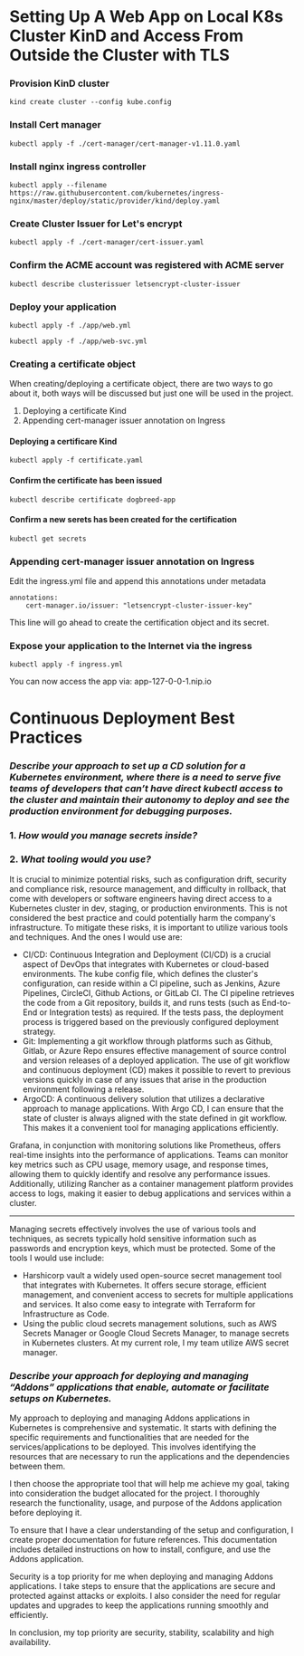 # Setting Up A Web App on Local K8s Cluster KinD and Access From Outside the Cluster with TLS


### Provision KinD cluster
```
kind create cluster --config kube.config
```

### Install Cert manager
```
kubectl apply -f ./cert-manager/cert-manager-v1.11.0.yaml
```

### Install nginx ingress controller
```
kubectl apply --filename https://raw.githubusercontent.com/kubernetes/ingress-nginx/master/deploy/static/provider/kind/deploy.yaml
```

### Create Cluster Issuer for Let's encrypt
```
kubectl apply -f ./cert-manager/cert-issuer.yaml
```

### Confirm the ACME account was registered with ACME server
``` 
kubectl describe clusterissuer letsencrypt-cluster-issuer
```

### Deploy your application
```
kubectl apply -f ./app/web.yml

kubectl apply -f ./app/web-svc.yml
```

### Creating a certificate object 
When creating/deploying a certificate object, there are two ways to go about it, both ways will be discussed but just one will be used in the project.
1. Deploying a certificate Kind
2. Appending cert-manager issuer annotation on Ingress

#### Deploying a certificare Kind
```
kubectl apply -f certificate.yaml
```

#### Confirm the certificate has been issued
```
kubectl describe certificate dogbreed-app
```

#### Confirm a new serets has been created for the certification
```
kubectl get secrets
```

### Appending cert-manager issuer annotation on Ingress
Edit the ingress.yml file and append this annotations under metadata
```
annotations:
    cert-manager.io/issuer: "letsencrypt-cluster-issuer-key"
```
This line will go ahead to create the certification object and its secret.

### Expose your application to the Internet via the ingress
```
kubectl apply -f ingress.yml
```
You can now access the app via: app-127-0-0-1.nip.io


# Continuous Deployment Best Practices
### *Describe your approach to set up a CD solution for a Kubernetes environment, where there is a need to serve five teams of developers that can’t have direct kubectl access to the cluster and maintain their autonomy to deploy and see the production environment for debugging purposes.*
### 1. *How would you manage secrets inside?*  
### 2. *What tooling would you use?*


It is crucial to minimize potential risks, such as configuration drift, security and compliance risk, resource management, and difficulty in rollback, that come with developers or software engineers having direct access to a Kubernetes cluster in dev, staging, or production environments. This is not considered the best practice and could potentially harm the company's infrastructure. To mitigate these risks, it is important to utilize various tools and techniques. And the ones I would use are:

- CI/CD: Continuous Integration and Deployment (CI/CD) is a crucial aspect of DevOps that integrates with Kubernetes or cloud-based environments. The kube config file, which defines the cluster's configuration, can reside within a CI pipeline, such as Jenkins, Azure Pipelines, CircleCI, Github Actions, or GitLab CI. The CI pipeline retrieves the code from a Git repository, builds it, and runs tests (such as End-to-End or Integration tests) as required. If the tests pass, the deployment process is triggered based on the previously configured deployment strategy.
- Git: Implementing a git workflow through platforms such as Github, Gitlab, or Azure Repo ensures effective management of source control and version releases of a deployed application. The use of git workflow and continuous deployment (CD) makes it possible to revert to previous versions quickly in case of any issues that arise in the production environment following a release.
- ArgoCD: A continuous delivery solution that utilizes a declarative approach to manage applications. With Argo CD, I can ensure that the state of cluster is always aligned with the state defined in git workflow. This makes it a convenient tool for managing applications efficiently.

Grafana, in conjunction with monitoring solutions like Prometheus, offers real-time insights into the performance of applications. Teams can monitor key metrics such as CPU usage, memory usage, and response times, allowing them to quickly identify and resolve any performance issues. Additionally, utilizing Rancher as a container management platform provides access to logs, making it easier to debug applications and services within a cluster.

----

Managing secrets effectively involves the use of various tools and techniques, as secrets typically hold sensitive information such as passwords and encryption keys, which must be protected. Some of the tools I would use include:

- Harshicorp vault a widely used open-source secret management tool that integrates with Kubernetes. It offers secure storage, efficient management, and convenient access to secrets for multiple applications and services. It also come easy to integrate with Terraform for Infrastructure as Code.
- Using the public cloud secrets management solutions, such as AWS Secrets Manager or Google Cloud Secrets Manager, to manage secrets in Kubernetes clusters. At my current role, I my team utilize AWS secret manager.


### *Describe your approach for deploying and managing “Addons” applications that enable, automate or facilitate setups on Kubernetes.*

My approach to deploying and managing Addons applications in Kubernetes is comprehensive and systematic. It starts with defining the specific requirements and functionalities that are needed for the services/applications to be deployed. This involves identifying the resources that are necessary to run the applications and the dependencies between them.

I then choose the appropriate tool that will help me achieve my goal, taking into consideration the budget allocated for the project. I thoroughly research the functionality, usage, and purpose of the Addons application before deploying it.

To ensure that I have a clear understanding of the setup and configuration, I create proper documentation for future references. This documentation includes detailed instructions on how to install, configure, and use the Addons application.

Security is a top priority for me when deploying and managing Addons applications. I take steps to ensure that the applications are secure and protected against attacks or exploits. I also consider the need for regular updates and upgrades to keep the applications running smoothly and efficiently.

In conclusion, my top priority are security, stability, scalability and high availability.

